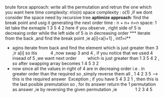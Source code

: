 brute force approach: write all the permutation and retrun the one which you want
here time complexity: n!o(n)
space complexity : o(1) ,if we dont consider the space need by recursive tree
**aptimize approach**: find the break point and usig it generating the next order
time : n  + n+ n=n
space: 1
let take the exmaple 1 3 5 4 2
here if you observe , right side of 5 is decreaing order while the left side of 5 is in decreasing order
*** iterate from the back ,and find the break point ,ie a[i]<a[i+1] , int1=i**
* agins iterate from back and find the element which is just greater then 3 ,ir a[i] so itis           4 ,now swap 3 and 4 , if you notice that we used 4 insead of 5 ,we want next order         which is just greater than 1 3 5 4 2 , so after swapping array becomes 1 4 5 3 2
* now since all the values in right of 4 are in decreaing order i.e . in greater order than the required so ,simply reverse them all , 1 4 2 3 5 --> this is the required answer
​
Exception ; if you have 5 4 3 2 1 , then this is the last posible premutation so , for its answer return the 1 permutation as answer ,ie by reversing the given permutation ,ie               1 2 3 4 5